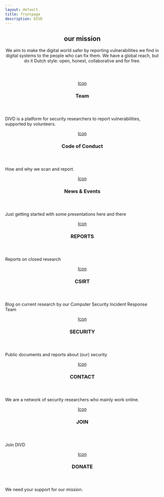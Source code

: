 ```yaml
---
layout: default
title: frontpage
description: DIVD
---
```

<!-- Highlights -->
<header class="special">
    <h2>our mission</h2>
    <p>We aim to make the digital world safer by reporting vulnerabilities we find in digital systems to the people who can fix them. We have a global reach, but do it Dutch style: open, honest, collaborative and for free.</p>
</header>
<div class="highlights">
    <section>
        <div class="content">
            <header>
                <a href="/team" class="icon fa-vcard-o"><span class="label">Icon</span></a>
                <h3>Team</h3>
            </header>
            <p>DIVD is a platform for security researchers to report vulnerabilities, supported by volunteers.</p>
        </div>
    </section>
    <section>
        <div class="content">
            <header>
                <a href="/code" class="icon fa-balance-scale"><span class="label">Icon</span></a>
                <h3>Code of Conduct</h3>
            </header>
            <p>How and why we scan and report.</p>
        </div>
    </section>
    <section>
        <div class="content">
            <header>
                <a href="/news" class="icon fa-calendar-o"><span class="label">Icon</span></a>
                <h3>News & Events</h3>
            </header>
            <p>Just getting started with some presentations here and there</p>
        </div>
    </section>
    <section>
        <div class="content">
            <header>
                <a href="/reports" class="icon fa-files-o"><span class="label">Icon</span></a>
                <h3>REPORTS</h3>
            </header>
            <p>Reports on closed research</p>
        </div>
    </section>
    <section>
        <div class="content">
            <header>
                <a href="https://www.securitymeldpunt.nl" class="icon fa-bell-o"><span class="label">Icon</span></a>
                <h3>CSIRT</h3>
            </header>
            <p>Blog on current research by our Computer Security Incident Response Team</p>
        </div>
    </section>
    <section>
        <div class="content">
            <header>
                <a href="/security" class="icon fa-shield"><span class="label">Icon</span></a>
                <h3>SECURITY</h3>
            </header>
            <p>Public documents and reports about (our) security</p>
        </div>
    </section>
    <section>
        <div class="content">
            <header>
                <a href="/contact" class="icon fa-envelope-o"><span class="label">Icon</span></a>
                <h3>CONTACT</h3>
            </header>
            <p>We are a network of security researchers who mainly work online.</p>
        </div>
    </section>
    <section>
        <div class="content">
            <header>
                <a href="/join" class="icon fa-handshake-o"><span class="label">Icon</span></a>
                <h3>JOIN</h3>
            </header>
            <p>Join DIVD</p>
        </div>
    </section>
    <section>
        <div class="content">
            <header>
                <a href="/donate" class="icon fa-eur"><span class="label">Icon</span></a>
                <h3>DONATE</h3>
            </header>
            <p>We need your support for our mission.</p>
        </div>
    </section>
</div>
<header class="special">
 
</header>
